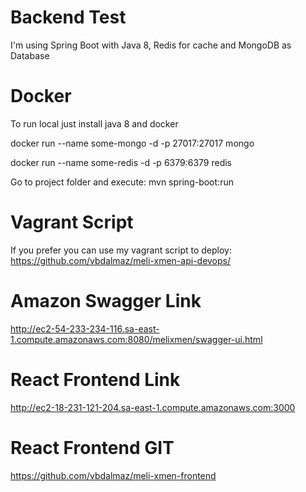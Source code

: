 # Backend Test

I'm using Spring Boot with Java 8, Redis for cache and MongoDB as Database

# Docker 
To run local just install java 8 and docker

docker run --name some-mongo -d -p 27017:27017 mongo

docker run --name some-redis -d -p 6379:6379 redis

Go to project folder and execute:
mvn spring-boot:run

# Vagrant Script 
If you prefer you can use my vagrant script to deploy: 
https://github.com/vbdalmaz/meli-xmen-api-devops/

# Amazon Swagger Link
http://ec2-54-233-234-116.sa-east-1.compute.amazonaws.com:8080/melixmen/swagger-ui.html

# React Frontend Link
http://ec2-18-231-121-204.sa-east-1.compute.amazonaws.com:3000

# React Frontend GIT
https://github.com/vbdalmaz/meli-xmen-frontend

